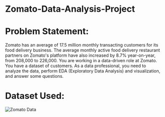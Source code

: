 # Zomato-Data-Analysis-Project
# Problem Statement:
Zomato has an average of 17.5 million monthly transacting customers for its food delivery business. The average monthly active food delivery restaurant partners on Zomato's platform have also increased by 8.7% year-on-year, from 208,000 to 226,000. You are working in a data-driven role at Zomato. You have a dataset of customers. As a data professional, you need to analyze the data, perform EDA (Exploratory Data Analysis) and visualization, and answer some questions.

# Dataset Used:
![Zomato Data]()
